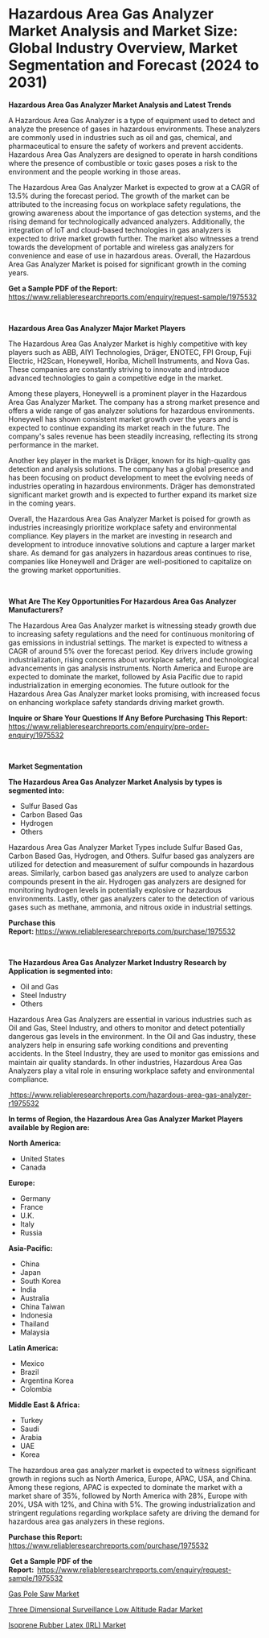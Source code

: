 <p><h1>Hazardous Area Gas Analyzer Market Analysis and Market Size: Global Industry Overview, Market Segmentation and Forecast (2024 to 2031)</h1></p><p><strong>Hazardous Area Gas Analyzer Market Analysis and Latest Trends</strong></p>
<p><p>A Hazardous Area Gas Analyzer is a type of equipment used to detect and analyze the presence of gases in hazardous environments. These analyzers are commonly used in industries such as oil and gas, chemical, and pharmaceutical to ensure the safety of workers and prevent accidents. Hazardous Area Gas Analyzers are designed to operate in harsh conditions where the presence of combustible or toxic gases poses a risk to the environment and the people working in those areas.</p><p>The Hazardous Area Gas Analyzer Market is expected to grow at a CAGR of 13.5% during the forecast period. The growth of the market can be attributed to the increasing focus on workplace safety regulations, the growing awareness about the importance of gas detection systems, and the rising demand for technologically advanced analyzers. Additionally, the integration of IoT and cloud-based technologies in gas analyzers is expected to drive market growth further. The market also witnesses a trend towards the development of portable and wireless gas analyzers for convenience and ease of use in hazardous areas. Overall, the Hazardous Area Gas Analyzer Market is poised for significant growth in the coming years.</p></p>
<p><strong>Get a Sample PDF of the Report:&nbsp;</strong> <a href="https://www.reliableresearchreports.com/enquiry/request-sample/1975532">https://www.reliableresearchreports.com/enquiry/request-sample/1975532</a></p>
<p>&nbsp;</p>
<p><strong>Hazardous Area Gas Analyzer Major Market Players</strong></p>
<p><p>The Hazardous Area Gas Analyzer Market is highly competitive with key players such as ABB, AIYI Technologies, Dräger, ENOTEC, FPI Group, Fuji Electric, H2Scan, Honeywell, Horiba, Michell Instruments, and Nova Gas. These companies are constantly striving to innovate and introduce advanced technologies to gain a competitive edge in the market.</p><p>Among these players, Honeywell is a prominent player in the Hazardous Area Gas Analyzer Market. The company has a strong market presence and offers a wide range of gas analyzer solutions for hazardous environments. Honeywell has shown consistent market growth over the years and is expected to continue expanding its market reach in the future. The company's sales revenue has been steadily increasing, reflecting its strong performance in the market.</p><p>Another key player in the market is Dräger, known for its high-quality gas detection and analysis solutions. The company has a global presence and has been focusing on product development to meet the evolving needs of industries operating in hazardous environments. Dräger has demonstrated significant market growth and is expected to further expand its market size in the coming years.</p><p>Overall, the Hazardous Area Gas Analyzer Market is poised for growth as industries increasingly prioritize workplace safety and environmental compliance. Key players in the market are investing in research and development to introduce innovative solutions and capture a larger market share. As demand for gas analyzers in hazardous areas continues to rise, companies like Honeywell and Dräger are well-positioned to capitalize on the growing market opportunities.</p></p>
<p>&nbsp;</p>
<p><strong>What Are The Key Opportunities For Hazardous Area Gas Analyzer Manufacturers?</strong></p>
<p><p>The Hazardous Area Gas Analyzer market is witnessing steady growth due to increasing safety regulations and the need for continuous monitoring of gas emissions in industrial settings. The market is expected to witness a CAGR of around 5% over the forecast period. Key drivers include growing industrialization, rising concerns about workplace safety, and technological advancements in gas analysis instruments. North America and Europe are expected to dominate the market, followed by Asia Pacific due to rapid industrialization in emerging economies. The future outlook for the Hazardous Area Gas Analyzer market looks promising, with increased focus on enhancing workplace safety standards driving market growth.</p></p>
<p><strong>Inquire or Share Your Questions If Any Before Purchasing This Report:</strong> <a href="https://www.reliableresearchreports.com/enquiry/pre-order-enquiry/1975532">https://www.reliableresearchreports.com/enquiry/pre-order-enquiry/1975532</a></p>
<p>&nbsp;</p>
<p><strong>Market Segmentation</strong></p>
<p><strong>The Hazardous Area Gas Analyzer Market Analysis by types is segmented into:</strong></p>
<p><ul><li>Sulfur Based Gas</li><li>Carbon Based Gas</li><li>Hydrogen</li><li>Others</li></ul></p>
<p><p>Hazardous Area Gas Analyzer Market Types include Sulfur Based Gas, Carbon Based Gas, Hydrogen, and Others. Sulfur based gas analyzers are utilized for detection and measurement of sulfur compounds in hazardous areas. Similarly, carbon based gas analyzers are used to analyze carbon compounds present in the air. Hydrogen gas analyzers are designed for monitoring hydrogen levels in potentially explosive or hazardous environments. Lastly, other gas analyzers cater to the detection of various gases such as methane, ammonia, and nitrous oxide in industrial settings.</p></p>
<p><strong>Purchase this Report:&nbsp;</strong><a href="https://www.reliableresearchreports.com/purchase/1975532">https://www.reliableresearchreports.com/purchase/1975532</a></p>
<p>&nbsp;</p>
<p><strong>The Hazardous Area Gas Analyzer Market Industry Research by Application is segmented into:</strong></p>
<p><ul><li>Oil and Gas</li><li>Steel Industry</li><li>Others</li></ul></p>
<p><p>Hazardous Area Gas Analyzers are essential in various industries such as Oil and Gas, Steel Industry, and others to monitor and detect potentially dangerous gas levels in the environment. In the Oil and Gas industry, these analyzers help in ensuring safe working conditions and preventing accidents. In the Steel Industry, they are used to monitor gas emissions and maintain air quality standards. In other industries, Hazardous Area Gas Analyzers play a vital role in ensuring workplace safety and environmental compliance.</p></p>
<p><a href="https://www.reliableresearchreports.com/hazardous-area-gas-analyzer-r1975532">&nbsp;https://www.reliableresearchreports.com/hazardous-area-gas-analyzer-r1975532</a></p>
<p><strong>In terms of Region, the Hazardous Area Gas Analyzer Market Players available by Region are:</strong></p>
<p>
    <p> <strong> North America: </strong>
        <ul>
            <li>United States</li>
            <li>Canada</li>
        </ul>
        </p> 
    <p> <strong> Europe: </strong>
        <ul>
            <li>Germany</li>
            <li>France</li>
            <li>U.K.</li>
            <li>Italy</li>
            <li>Russia</li>
        </ul>
        </p> 
    <p> <strong> Asia-Pacific: </strong>
        <ul>
            <li>China</li>
            <li>Japan</li>
            <li>South Korea</li>
            <li>India</li>
            <li>Australia</li>
            <li>China Taiwan</li>
            <li>Indonesia</li>
            <li>Thailand</li>
            <li>Malaysia</li>
        </ul>
        </p> 
    <p> <strong> Latin America: </strong>
        <ul>
            <li>Mexico</li>
            <li>Brazil</li>
            <li>Argentina Korea</li>
            <li>Colombia</li>
        </ul>
        </p> 
    <p> <strong> Middle East & Africa: </strong>
        <ul>
            <li>Turkey</li>
            <li>Saudi</li>
            <li>Arabia</li>
            <li>UAE</li>
            <li>Korea</li>
        </ul>
    </p>
    </p>
<p><p>The hazardous area gas analyzer market is expected to witness significant growth in regions such as North America, Europe, APAC, USA, and China. Among these regions, APAC is expected to dominate the market with a market share of 35%, followed by North America with 28%, Europe with 20%, USA with 12%, and China with 5%. The growing industrialization and stringent regulations regarding workplace safety are driving the demand for hazardous area gas analyzers in these regions.</p></p>
<p><strong>Purchase this Report: </strong><a href="https://www.reliableresearchreports.com/purchase/1975532">https://www.reliableresearchreports.com/purchase/1975532</a></p>
<p>&nbsp;<strong>Get a Sample PDF of the Report:&nbsp;&nbsp;</strong><a href="https://www.reliableresearchreports.com/enquiry/request-sample/1975532">https://www.reliableresearchreports.com/enquiry/request-sample/1975532</a></p>
<p><strong></strong></p>
<p><p><a href="https://view.publitas.com/reportprime-1/gas-pole-saw-market-the-key-to-successful-business-strategy-forecast-till-2031/">Gas Pole Saw Market</a></p><p><a href="https://github.com/dimitrishawkinswaynenp91rgz/Market-Research-Report-List-2/blob/main/three-dimensional-surveillance-low-altitude-radar-market.md">Three Dimensional Surveillance Low Altitude Radar Market</a></p><p><a href="https://issuu.com/reportprime-2/docs/isoprene-rubber-latex-irl-market-size-2030.pptx">Isoprene Rubber Latex (IRL) Market</a></p></p>